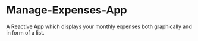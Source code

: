 # Manage-Expenses-App
A Reactive App which displays your monthly expenses both  graphically and in form of a list. 
